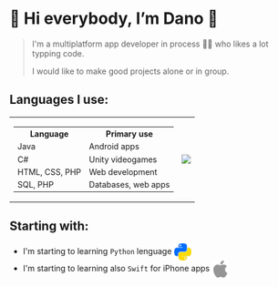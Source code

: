 # :space_invader:	Hi everybody, I’m Dano :space_invader:	
>I'm a multiplatform app developer in process 👨‍🎓 who likes a lot typping code.
>
>I would like to make good projects alone or in group.

## Languages I use:
<!-- Lenguages table -->
<table>
  <tr>
    <td>
      <!-- Lenguajes I know -->
      <table>
        <tr><th>Language</th><th>Primary use</th></tr>
        <tr><td>Java</td><td>Android apps</td></tr>
        <tr><td>C#</td><td>Unity videogames</td></tr>
        <tr><td>HTML, CSS, PHP</td><td>Web development</td></tr>
        <tr><td>SQL, PHP</td><td>Databases, web apps</td></tr>
      </table>
    </td>
    <td>
      <!-- Most used chart -->
      <img align="right" src="https://github-readme-stats.vercel.app/api/top-langs/?username=LeoDanoGG&layout=compact"
 />
    </td>
  </tr>
</table>

## Starting with:
- I'm starting to learning `Python` lenguage <img width="30px" src="pythonColor.png" align="center">
- I'm starting to learning also `Swift` for iPhone apps <img width="30px" src="appleColor.png" align="center">
